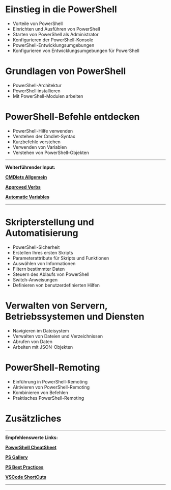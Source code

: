 # Einstieg in die PowerShell
- Vorteile von PowerShell
- Einrichten und Ausführen von PowerShell
- Starten von PowerShell als Administrator
- Konfigurieren der PowerShell-Konsole
- PowerShell-Entwicklungsumgebungen
- Konfigurieren von Entwicklungsumgebungen für PowerShell
# Grundlagen von PowerShell
- PowerShell-Architektur
- PowerShell installieren
- Mit PowerShell-Modulen arbeiten
# PowerShell-Befehle entdecken
- PowerShell-Hilfe verwenden
- Verstehen der Cmdlet-Syntax
- Kurzbefehle verstehen
- Verwenden von Variablen
- Verstehen von PowerShell-Objekten


---
**Weiterführender Input:**

**[CMDlets Allgemein](https://learn.microsoft.com/en-us/powershell/scripting/developer/cmdlet/cmdlet-overview?view=powershell-5.1)**

**[Approved Verbs](https://learn.microsoft.com/en-us/powershell/scripting/developer/cmdlet/approved-verbs-for-windows-powershell-commands?view=powershell-7.3)**

**[Automatic Variables](https://learn.microsoft.com/en-us/powershell/module/microsoft.powershell.core/about/about_automatic_variables?view=powershell-7.3)**

---
# Skripterstellung und Automatisierung
- PowerShell-Sicherheit
- Erstellen Ihres ersten Skripts
- Parameterattribute für Skripts und Funktionen
- Auswählen von Informationen
- Filtern bestimmter Daten
- Steuern des Ablaufs von PowerShell
- Switch-Anweisungen
- Definieren von benutzerdefinierten Hilfen
# Verwalten von Servern, Betriebssystemen und Diensten
- Navigieren im Dateisystem
- Verwalten von Dateien und Verzeichnissen
- Abrufen von Daten
- Arbeiten mit JSON-Objekten
# PowerShell-Remoting
- Einführung in PowerShell-Remoting
- Aktivieren von PowerShell-Remoting
- Kombinieren von Befehlen
- Praktisches PowerShell-Remoting
# Zusätzliches
---
**Empfehlenswerte Links:**

**[PowerShell CheatSheet](https://cdn.comparitech.com/wp-content/uploads/2018/08/Comparitech-Powershell-cheatsheet.pdf)**

**[PS Gallery](https://www.powershellgallery.com)**

**[PS Best Practices](https://www.scriptrunner.com/en/blog/5-powershell-scripting-best-practices/)**

**[VSCode ShortCuts](https://code.visualstudio.com/shortcuts/keyboard-shortcuts-windows.pdf)**

---
